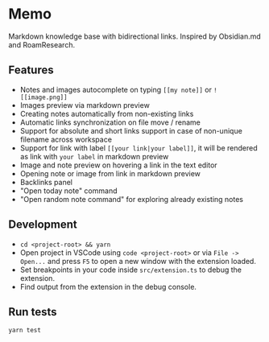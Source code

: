 # Memo

Markdown knowledge base with bidirectional links. Inspired by Obsidian.md and RoamResearch.

## Features

- Notes and images autocomplete on typing `[[my note]]` or `![[image.png]]`
- Images preview via markdown preview
- Creating notes automatically from non-existing links
- Automatic links synchronization on file move / rename
- Support for absolute and short links support in case of non-unique filename across workspace
- Support for link with label `[[your link|your label]]`, it will be rendered as link with `your label` in markdown preview
- Image and note preview on hovering a link in the text editor
- Opening note or image from link in markdown preview
- Backlinks panel
- "Open today note" command
- "Open random note command" for exploring already existing notes

## Development

* `cd <project-root> && yarn`
* Open project in VSCode using `code <project-root>` or via `File -> Open...` and press `F5` to open a new window with the extension loaded.
* Set breakpoints in your code inside `src/extension.ts` to debug the extension.
* Find output from the extension in the debug console.

## Run tests

```
yarn test
```
